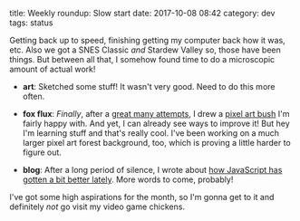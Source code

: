 title: Weekly roundup: Slow start
date: 2017-10-08 08:42
category: dev
tags: status

Getting back up to speed, finishing getting my computer back how it was, etc.  Also we got a SNES Classic _and_ Stardew Valley so, those have been things.  But between all that, I somehow found time to do a microscopic amount of actual work!

- **art**: Sketched some stuff!  It wasn't very good.  Need to do this more often.

- **fox flux**: _Finally_, after a [great many attempts](https://twitter.com/eevee/status/915960732013010944), I drew a [pixel art bush](https://twitter.com/eevee/status/915959946268700672) I'm fairly happy with.  And yet, I can already see ways to improve it!  But hey I'm learning stuff and that's really cool.  I've been working on a much larger pixel art forest background, too, which is proving a little harder to figure out.

- **blog**: After a long period of silence, I wrote about [how JavaScript has gotten a bit better lately]({filename}/2017-10-07-javascript-got-better-while-i-wasnt-looking.markdown).  More words to come, probably!

I've got some high aspirations for the month, so I'm gonna get to it and definitely _not_ go visit my video game chickens.
